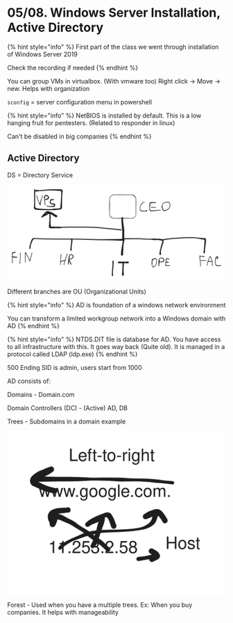 # 05/08. Windows Server Installation, Active Directory

{% hint style="info" %}
First part of the class we went through installation of Windows Server 2019

Check the recording if needed
{% endhint %}

You can group VMs in virtualbox. (With vmware too) Right click -> Move -> new. Helps with organization

`sconfig` = server configuration menu in powershell

{% hint style="info" %}
NetBIOS is installed by default. This is a low hanging fruit for pentesters. (Related to responder in linux)

Can't be disabled in big companies
{% endhint %}

## Active Directory

DS = Directory Service

<img src="../../.gitbook/assets/file.excalidraw (1) (1).svg" alt="Directory Service" class="gitbook-drawing">

Different branches are OU (Organizational Units)

{% hint style="info" %}
AD is foundation of a windows network environment

You can transform a limited workgroup network into a Windows domain with AD
{% endhint %}

{% hint style="info" %}
NTDS.DIT file  is database for AD. You have access to all infrastructure with this. It goes way back (Quite old). It is managed in a protocol called LDAP (ldp.exe)
{% endhint %}

500 Ending SID is admin, users start from 1000

AD consists of:

Domains - Domain.com

Domain Controllers (DC) - (Active) AD, DB

Trees - Subdomains in a domain example

<img src="../../.gitbook/assets/file.excalidraw (1).svg" alt="DNS Basic Workflow" class="gitbook-drawing">

Forest - Used when you have a multiple trees. Ex: When you buy companies. It helps with manageability

